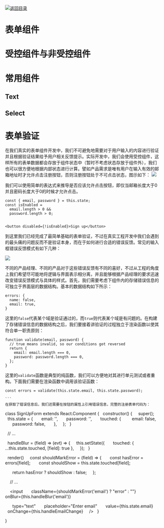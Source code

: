 [![返回目录](https://parg.co/UY3)](https://parg.co/U0I) 

# 表单组件


# 受控组件与非受控组件


# 常用组件


## Text


## Select


# 表单验证


在我们真实的表单组件开发中，我们不可避免地需要对于用户输入的内容进行验证并且根据验证结果给予用户相关反馈提示。实际开发中，我们会使用受控组件，这样所有的表单数据都会存放于组件状态中（暂时不考虑状态存放于组件外），我们也可以很方便地根据内部状态进行计算。譬如产品需求是唯有用户在输入有效的邮箱地址时才允许点击注册按钮，否则注册按钮处于不可点击状态，图示如下：
![](https://coding.net/u/hoteam/p/Cache/git/raw/master/2017/1/2/flow.png) 


我们可以使用简单的表达式来推导是否应该允许点击按钮，即仅当邮箱长度大于0并且密码长度大于0的时候才允许点击。
```
const { email, password } = this.state;
const isEnabled =
  email.length > 0 &&
  password.length > 0;


<button disabled={!isEnabled}>Sign up</button>
```
到这里我们已经完成了最简单基础的表单验证，不过在真实工程开发中我们会遇到的最头痛的问题反而不是验证本身，而在于如何进行合适的错误反馈。常见的输入框错误反馈模式有如下几种：


![](https://coding.net/u/hoteam/p/Cache/git/raw/master/2017/1/2/Group.png) 


不同的产品经理、不同的产品对于这些错误反馈有不同的喜好，不过从工程的角度上我们希望尽可能地将逻辑与界面表示相分离，并且能够根据产品经理的要求迅速改变错误反馈模式与具体的样式。首先，我们需要考虑下组件内的存储错误信息的可独立于界面层的数据结构。基本的数据结构如下所示：
```
errors: {
  name: false,
  email: true,
}
```
这里的`false`代表某个域是验证通过的，而`true`则代表某个域是有问题的。在构建了存储错误信息的数据结构之后，我们要接着讲验证的过程独立于渲染函数以使其符合单一职责原则：
```
function validate(email, password) {
  // true means invalid, so our conditions got reversed
  return {
    email: email.length === 0,
    password: password.length === 0,
  };
}
```
这里的`validate`函数是典型的纯函数，我们可以方便地对其进行单元测试或者重构。下面我们需要在渲染函数中调用该验证函数：
```
const errors = validate(this.state.email, this.state.password);

``` 
在获取了错误信息后，我们还需要在按钮的属性上引用错误信息，完整的注册表单代码为：
```
class SignUpForm extends React.Component {
  constructor() {
    super();
    this.state = {
      email: '',
      password: '',
      touched: {
        email: false,
        password: false,
      },
    };
  }


  // ...


  handleBlur = (field) => (evt) => {
    this.setState({
      touched: { ...this.state.touched, [field]: true },
    });
  }


  render()
    const shouldMarkError = (field) => {
      const hasError = errors[field];
      const shouldShow = this.state.touched[field];


      return hasError ? shouldShow : false;
    };


    // ...


    <input
      className={shouldMarkError('email') ? "error" : ""}
      onBlur={this.handleBlur('email')}


      type="text"
      placeholder="Enter email"
      value={this.state.email}
      onChange={this.handleEmailChange}
    />
  }

}
```